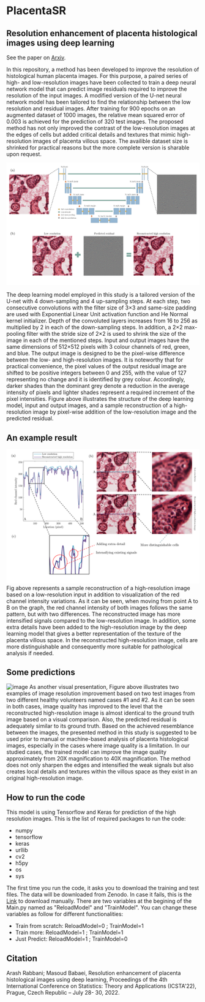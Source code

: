 # PlacentaSR
## Resolution enhancement of placenta histological images using deep learning
See the paper on [Arxiv](https://arxiv.org/abs/2208.00163).

In this repository, a method has been developed to improve the resolution of histological human placenta images. For this purpose, a paired series of high- and low-resolution images have been collected to train a deep neural network model that can predict image residuals required to improve the resolution of the input images. A modified version of the U-net neural network model has been tailored to find the relationship between the low resolution and residual images. After training for 900 epochs on an augmented dataset of 1000 images, the relative mean squared error of 0.003 is achieved for the prediction of 320 test images. The proposed method has not only improved the contrast of the low-resolution images at the edges of cells but added critical details and textures that mimic high-resolution images of placenta villous space. The availible dataset size is shrinked for practical reasons but the more complete version is sharable upon request. 

![image](Images/Slide1.PNG)

The deep learning model employed in this study is a tailored version of the U-net with 4 down-sampling and 4 up-sampling steps. At each step, two consecutive convolutions with the filter size of 3×3 and same-size padding are used with Exponential Linear Unit activation function and He Normal kernel initializer. Depth of the convoluted layers increases from 16 to 256 as multiplied by 2 in each of the down-sampling steps. In addition, a 2×2 max-pooling filter with the stride size of 2×2 is used to shrink the size of the image in each of the mentioned steps. 
Input and output images have the same dimensions of 512×512 pixels with 3 colour channels of red, green, and blue. The output image is designed to be the pixel-wise difference between the low- and high-resolution images. It is noteworthy that for practical convenience, the pixel values of the output residual image are shifted to be positive integers between 0 and 255, with the value of 127 representing no change and it is identified by grey colour. Accordingly, darker shades than the dominant grey denote a reduction in the average intensity of pixels and lighter shades represent a required increment of the pixel intensities. Figure above illustrates the structure of the deep learning model, input and output images, and a sample reconstruction of a high-resolution image by pixel-wise addition of the low-resolution image and the predicted residual. 


## An example result
![image](Images/Slide2.PNG)
Fig above represents a sample reconstruction of a high-resolution image based on a low-resolution input in addition to visualization of the red channel intensity variations. As it can be seen, when moving from point A to B on the graph, the red channel intensity of both images follows the same pattern, but with two differences. The reconstructed image has more intensified signals compared to the low-resolution image. In addition, some extra details have been added to the high-resolution image by the deep learning model that gives a better representation of the texture of the placenta villous space. In the reconstructed high-resolution image, cells are more distinguishable and consequently more suitable for pathological analysis if needed. 

## Some predictions
![image](Images/Slide3.PNG)
As another visual presentation, Figure above illustrates two examples of image resolution improvement based on two test images from two different healthy volunteers named cases #1 and #2. As it can be seen in both cases, image quality has improved to the level that the reconstructed high-resolution image is almost identical to the ground truth image based on a visual comparison. Also, the predicted residual is adequately similar to its ground truth. 
Based on the achieved resemblance between the images, the presented method in this study is suggested to be used prior to manual or machine-based analysis of placenta histological images, especially in the cases where image quality is a limitation. In our studied cases, the trained model can improve the image quality approximately from 20X magnification to 40X magnification. The method does not only sharpen the edges and intensified the weak signals but also creates local details and textures within the villous space as they exist in an original high-resolution image.

## How to run the code
This model is using Tensorflow and Keras for prediction of the high resolution images. This is the list of required packages to run the code: 
* numpy
* tensorflow
* keras
* urllib
* cv2
* h5py
* os
* sys

The first time you run the code, it asks you to download the training and test files. The data will be downloaded from Zenodo. In case it fails, this is the [Link](https://zenodo.org/record/6659509) to download manually. There are two variables at the begining of the Main.py named as "ReloadModel" and "TrainModel". You can change these variables as follow for different functionalities:

* Train from scratch: ReloadModel=0 ; TrainModel=1
* Train more: ReloadModel=1 ; TrainModel=1
* Just Predict: ReloadModel=1 ; TrainModel=0

## Citation
Arash Rabbani; Masoud Babaei, Resolution enhancement of placenta histological images using deep learning, Proceedings of the 4th International Conference on Statistics: Theory and Applications (ICSTA'22), Prague, Czech Republic – July 28- 30, 2022. 

